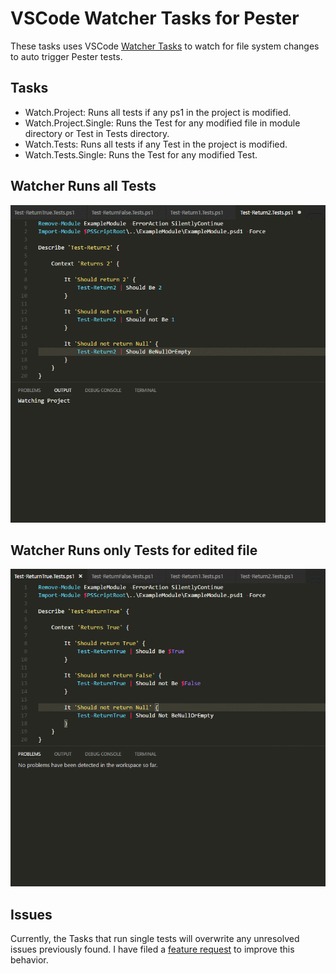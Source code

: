 # VSCode Watcher Tasks for Pester

These tasks uses VSCode [Watcher Tasks](https://code.visualstudio.com/docs/editor/tasks#_background-watching-tasks) to watch for file system changes to auto trigger Pester tests.

## Tasks

- Watch.Project: Runs all tests if any ps1 in the project is modified.
- Watch.Project.Single: Runs the Test for any modified file in module directory or Test in Tests directory.
- Watch.Tests: Runs all tests if any Test in the project is modified.
- Watch.Tests.Single: Runs the Test for any modified Test.

## Watcher Runs all Tests

![watchproject](Images/WatchProject.gif)

## Watcher Runs only Tests for edited file

![watchtestssingle](Images/WatchTestsSingle.gif)

## Issues

Currently, the Tasks that run single tests will overwrite any unresolved issues previously found. I have filed a [feature request](https://github.com/Microsoft/vscode/issues/22242) to improve this behavior.